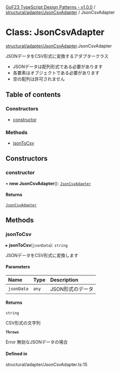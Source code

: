 [GoF23 TypeScript Design Patterns - v1.0.0](../README.md) / [structural/adapter/JsonCsvAdapter](../modules/structural_adapter_JsonCsvAdapter.md) / JsonCsvAdapter

# Class: JsonCsvAdapter

[structural/adapter/JsonCsvAdapter](../modules/structural_adapter_JsonCsvAdapter.md).JsonCsvAdapter

JSONデータをCSV形式に変換するアダプタークラス

- JSONデータは配列形式である必要があります
- 各要素はオブジェクトである必要があります
- 空の配列は許可されません

## Table of contents

### Constructors

- [constructor](structural_adapter_JsonCsvAdapter.JsonCsvAdapter.md#constructor)

### Methods

- [jsonToCsv](structural_adapter_JsonCsvAdapter.JsonCsvAdapter.md#jsontocsv)

## Constructors

### constructor

• **new JsonCsvAdapter**(): [`JsonCsvAdapter`](structural_adapter_JsonCsvAdapter.JsonCsvAdapter.md)

#### Returns

[`JsonCsvAdapter`](structural_adapter_JsonCsvAdapter.JsonCsvAdapter.md)

## Methods

### jsonToCsv

▸ **jsonToCsv**(`jsonData`): `string`

JSONデータをCSV形式に変換します

#### Parameters

| Name | Type | Description |
| :------ | :------ | :------ |
| `jsonData` | `any` | JSON形式のデータ |

#### Returns

`string`

CSV形式の文字列

**`Throws`**

Error 無効なJSONデータの場合

#### Defined in

structural/adapter/JsonCsvAdapter.ts:15
